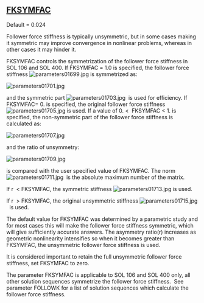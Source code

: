 ## [FKSYMFAC](https://help.hexagonmi.com/bundle/MSC_Nastran_2022.4/page/Nastran_Combined_Book/qrg/parameters/TOC.FKSYMFAC.xhtml)

Default = 0.024

Follower force stiffness is typically unsymmetric, but in some cases making it symmetric may improve convergence in nonlinear problems, whereas in other cases it may hinder it.

FKSYMFAC controls the symmetrization of the follower force stiffness in SOL 106 and SOL 400. If FKSYMFAC = 1.0 is specified, the follower force stiffness  ![parameters01699.jpg](https://help-be.hexagonmi.com/bundle/MSC_Nastran_2022.4/page/Nastran_Combined_Book/qrg/parameters/../../../assets/parameters01699.jpg?_LANG=enus)  is symmetrized as:

![parameters01701.jpg](https://help-be.hexagonmi.com/bundle/MSC_Nastran_2022.4/page/Nastran_Combined_Book/qrg/parameters/../../../assets/parameters01701.jpg?_LANG=enus)  

and the symmetric part  ![parameters01703.jpg](https://help-be.hexagonmi.com/bundle/MSC_Nastran_2022.4/page/Nastran_Combined_Book/qrg/parameters/../../../assets/parameters01703.jpg?_LANG=enus)  is used for efficiency. If FKSYMFAC= 0. is specified, the original follower force stiffness  ![parameters01705.jpg](https://help-be.hexagonmi.com/bundle/MSC_Nastran_2022.4/page/Nastran_Combined_Book/qrg/parameters/../../../assets/parameters01705.jpg?_LANG=enus)  is used. If a value of 0. <  FKSYMFAC < 1. is specified, the non-symmetric part of the follower force stiffness is calculated as:

![parameters01707.jpg](https://help-be.hexagonmi.com/bundle/MSC_Nastran_2022.4/page/Nastran_Combined_Book/qrg/parameters/../../../assets/parameters01707.jpg?_LANG=enus)  

and the ratio of unsymmetry:

![parameters01709.jpg](https://help-be.hexagonmi.com/bundle/MSC_Nastran_2022.4/page/Nastran_Combined_Book/qrg/parameters/../../../assets/parameters01709.jpg?_LANG=enus)  

is compared with the user specified value of FKSYMFAC. The norm  ![parameters01711.jpg](https://help-be.hexagonmi.com/bundle/MSC_Nastran_2022.4/page/Nastran_Combined_Book/qrg/parameters/../../../assets/parameters01711.jpg?_LANG=enus)  is the absolute maximum number of the matrix.

If  r  < FKSYMFAC, the symmetric stiffness  ![parameters01713.jpg](https://help-be.hexagonmi.com/bundle/MSC_Nastran_2022.4/page/Nastran_Combined_Book/qrg/parameters/../../../assets/parameters01713.jpg?_LANG=enus)  is used.

If  r  > FKSYMFAC, the original unsymmetric stiffness  ![parameters01715.jpg](https://help-be.hexagonmi.com/bundle/MSC_Nastran_2022.4/page/Nastran_Combined_Book/qrg/parameters/../../../assets/parameters01715.jpg?_LANG=enus)   is used.

The default value for FKSYMFAC was determined by a parametric study and for most cases this will make the follower force stiffness symmetric, which will give sufficiently accurate answers. The asymmetry ratio(r) increases as geometric nonlinearity intensifies so when it becomes greater than FKSYMFAC, the unsymmetric follower force stiffness is used.

It is considered important to retain the full unsymmetric follower force stiffness, set FKSYMFAC to zero.

The parameter FKSYMFAC is applicable to SOL 106 and SOL 400 only, all other solution sequences symmetrize the follower force stiffness.  See parameter FOLLOWK for a list of solution sequences which calculate the follower force stiffness.

